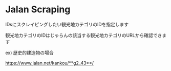 # Jalan Scraping

IDsにスクレイピングしたい観光地カテゴリのIDを指定します

観光地カテゴリのIDはじゃらんの該当する観光地カテゴリのURLから確認できます

ex)
歴史的建造物の場合

https://www.jalan.net/kankou/**g2_43**/
